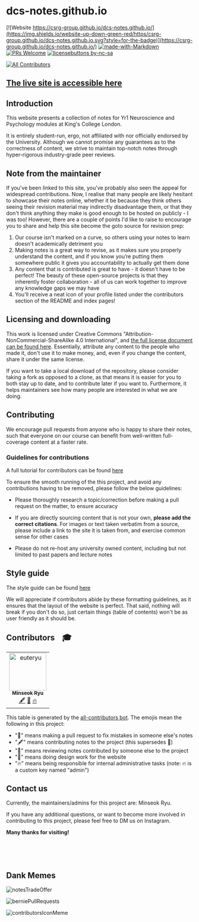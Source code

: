 # dcs-notes.github.io

[![Website https://csrg-group.github.io/dcs-notes.github.io/](https://img.shields.io/website-up-down-green-red/https/csrg-group.github.io/dcs-notes.github.io.svg?style=for-the-badge)](https://csrg-group.github.io/dcs-notes.github.io/)
[![made-with-Markdown](https://img.shields.io/badge/Made%20with-Markdown-1f425f.svg?style=for-the-badge)](http://commonmark.org)
[![PRs Welcome](https://img.shields.io/badge/PRs-welcome-brightgreen.svg?style=for-the-badge)](#how-to-make-a-pull-request)
[![licensebuttons by-nc-sa](https://licensebuttons.net/l/by-nc-sa/3.0/88x31.png)](https://creativecommons.org/licenses/by-nc-sa/4.0)
<!-- ALL-CONTRIBUTORS-BADGE:START - Do not remove or modify this section -->
[![All Contributors](https://img.shields.io/badge/%E2%9D%A4_contributors-33-blue.svg?style=for-the-badge&labelColor=539be1)](#contributors)
<!-- ALL-CONTRIBUTORS-BADGE:END -->

<!--[![GitHub forks](https://img.shields.io/github/forks/CSRG-Group/dcs-notes.github.io.svg?style=for-the-badge&label=Fork)](https://GitHub.com/CSRG-Group/dcs-notes.github.io/network/)
[![GitHub issues](https://img.shields.io/github/issues/CSRG-Group/dcs-notes.github.io.svg?style=for-the-badge)](https://GitHub.com/CSRG-Group/dcs-notes.github.io/issues/)
[![GitHub pull-requests](https://img.shields.io/github/issues-pr/CSRG-Group/dcs-notes.github.io.svg?style=for-the-badge)](https://GitHub.com/CSRG-Group/dcs-notes.github.io/pull/)-->

## [The live site is accessible here](https://ioppn-notes.netlify.app/)



## Introduction

This website presents a collection of notes for Yr1 Neuroscience and Psychology modules at King's College London.

It is entirely student-run, ergo, not affiliated with nor officially endorsed by the University. Although we cannot promise any guarantees as to the correctness of content, we strive to maintain top-notch notes through hyper-rigorous industry-grade peer reviews.

## Note from the maintainer

If you've been linked to this site, you've probably also seen the appeal for widespread contributions. Now, I realise that many people are likely hesitant to showcase their notes online, whether it be because they think others seeing their revision material may indirectly disadvantage them, or that they don't think anything they make is good enough to be hosted on publicly - I was too! However, there are a couple of points I'd like to raise to encourage you to share and help this site become the goto source for revision prep:

1. Our course isn't marked on a curve, so others using your notes to learn doesn't academically detriment you
2. Making notes is a great way to revise, as it makes sure you properly understand the content, and if you know you’re putting them somewhere public it gives you accountability to actually get them done
3. Any content that is contributed is great to have - it doesn't have to be perfect! The beauty of these open-source projects is that they inherently foster collaboration - all of us can work together to improve any knowledge gaps we may have
4. You'll receive a neat icon of your profile listed under the contributors section of the README and index pages!

## Licensing and downloading

This work is licensed under Creative Commons "Attribution-NonCommercial-ShareAlike 4.0 International", and [the full license document can be found here](./LICENSE.txt). Essentially, attribute any content to the people who made it, don't use it to make money, and, even if you change the content, share it under the same license.

If you want to take a local download of the repository, please consider taking a fork as opposed to a clone, as that means it is easier for you to both stay up to date, and to contribute later if you want to. Furthermore, it helps maintainers see how many people are interested in what we are doing.

## Contributing

We encourage pull requests from anyone who is happy to share their notes, such that everyone on our course can benefit from well-written full-coverage content at a faster rate.

### Guidelines for contributions

A full tutorial for contributors can be found [here](https://warwick.guide/CSRGContributing/index.md)

To ensure the smooth running of the this project, and avoid any contributions having to be removed, please follow the below guidelines:

- Please thoroughly research a topic/correction before making a pull request on the matter, to ensure accuracy

- If you are directly sourcing content that is not your own, **please add the correct citations**. For images or text taken verbatim from a source, please include a link to the site it is taken from, and exercise common sense for other cases

- Please do not re-host any university owned content, including but not limited to past papers and lecture notes


## Style guide

The style guide can be found [here](https://warwick.guide/CSRGContributing/styleguide.html)

We will appreciate if contributors abide by these formatting guidelines, as it ensures that the layout of the website is perfect. That said, nothing will break if you don't do so, just certain things (table of contents) won't be as user friendly as it should be.



## Contributors ⠀🎓

<!-- ALL-CONTRIBUTORS-LIST:START - Do not remove or modify this section -->
<!-- prettier-ignore-start -->
<!-- markdownlint-disable -->
<table>
  <tbody>
    <tr>
      <td align="center"><a href="https://github.com/euteryu"><img src="https://avatars.githubusercontent.com/u/54965926?v=4" width="100px;" alt="euteryu"/><br /><sub><b>Minseok Ryu</b></sub></a><br /><a href="#content-euteryu" title="Content">🖋</a> <a href="#design-euteryu" title="Design">🎨</a> <a href="#admin-euteryu" title="Admins of NPG">🔥</a></td>
    </tr>
  </tbody>
  <tfoot>
    
  </tfoot>
</table>

<!-- markdownlint-restore -->
<!-- prettier-ignore-end -->

<!-- ALL-CONTRIBUTORS-LIST:END -->

This table is generated by the [all-contributors bot](https://allcontributors.org). The emojis mean the following in this project:
- "🐛" means making a pull request to fix mistakes in someone else's notes
- "🖋" means contributing notes to the project (this supersedes 🐛)
- "👀" means reviewing notes contributed by someone else to the project
- "🎨" means doing design work for the website
- "🔥" means being responsible for internal administrative tasks (note: 🔥 is a custom key named "admin")



## Contact us

Currently, the maintainers/admins for this project are: Minseok Ryu.

If you have any additional questions, or want to become more involved in contributing to this project, please feel free to DM us on Instagram.



**Many thanks for visiting!**


<br>
<br>
<br>


## Dank Memes

![notesTradeOffer](/assets/images/memes/notesTradeOffer.jpg)

![berniePullRequests](/assets/images/memes/berniePullRequests.jpg)

![contributorsIconMeme](/assets/images/memes/contributorsIconMeme.jpg)
